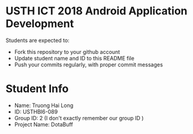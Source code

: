 USTH ICT 2018 Android Application Development
=====================================================

Students are expected to:

* Fork this repository to your github account
* Update student name and ID to this README file
* Push your commits regularly, with proper commit messages

Student Info
=======================

* Name: Truong Hai Long
* ID: USTHBI6-089
* Group ID: 2 (I don't exactly remember our group ID )
* Project Name: DotaBuff
